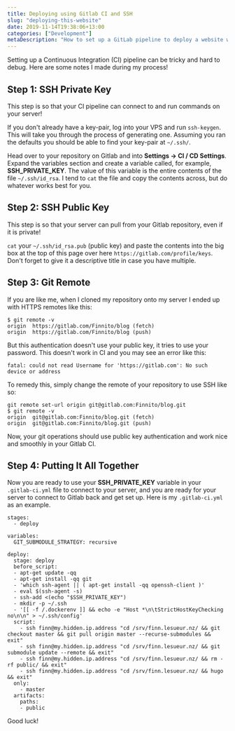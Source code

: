 ```yaml
---
title: Deploying using Gitlab CI and SSH
slug: "deploying-this-website"
date: 2019-11-14T19:38:06+13:00
categories: ["Development"]
metaDescription: "How to set up a GitLab pipeline to deploy a website with Hugo."
---
```


Setting up a Continuous Integration (CI) pipeline can be tricky and hard to debug. Here are some notes I made during my process!

## Step 1: SSH Private Key

This step is so that your CI pipeline can connect to and run commands on your server!

If you don't already have a key-pair, log into your VPS and run `ssh-keygen`. This will take you through the process of generating one.
Assuming you ran the defaults you should be able to find your key-pair at `~/.ssh/`.

Head over to your repository on Gitlab and into __Settings -> CI / CD Settings__. Expand the variables section and create a variable called, for example, __SSH_PRIVATE_KEY__. The value of this variable is the entire contents of the file `~/.ssh/id_rsa`. I tend to `cat` the file and copy the contents across, but do whatever works best for you.

## Step 2: SSH Public Key

This step is so that your server can pull from your Gitlab repository, even if it is private!

`cat` your `~/.ssh/id_rsa.pub` (public key) and paste the contents into the big box at the top of this page over here `https://gitlab.com/profile/keys`. Don't forget to give it a descriptive title in case you have multiple.

## Step 3: Git Remote

If you are like me, when I cloned my repository onto my server I ended up with HTTPS remotes like this:

```
$ git remote -v
origin  https://gitlab.com/Finnito/blog (fetch)
origin  https://gitlab.com/Finnito/blog (push)
```

But this authentication doesn't use your public key, it tries to use your password. This doesn't work in CI and you may see an error like this:

```
fatal: could not read Username for 'https://gitlab.com': No such device or address
```

To remedy this, simply change the remote of your repository to use SSH like so:

```
git remote set-url origin git@gitlab.com:Finnito/blog.git
$ git remote -v
origin  git@gitlab.com:Finnito/blog.git (fetch)
origin  git@gitlab.com:Finnito/blog.git (push)
```

Now, your git operations should use public key authentication and work nice and smoothly in your Gitlab CI.

## Step 4: Putting It All Together

Now you are ready to use your __SSH_PRIVATE_KEY__ variable in your `.gitlab-ci.yml` file to connect to your server, and you are ready for your server to connect to Gitlab back and get set up. Here is my `.gitlab-ci.yml` as an example.

```
stages:
  - deploy

variables:
  GIT_SUBMODULE_STRATEGY: recursive

deploy:
  stage: deploy
  before_script:
  - apt-get update -qq
  - apt-get install -qq git
  - 'which ssh-agent || ( apt-get install -qq openssh-client )'
  - eval $(ssh-agent -s)
  - ssh-add <(echo "$SSH_PRIVATE_KEY")
  - mkdir -p ~/.ssh
  - '[[ -f /.dockerenv ]] && echo -e "Host *\n\tStrictHostKeyChecking no\n\n" > ~/.ssh/config'
  script:
    - ssh finn@my.hidden.ip.address "cd /srv/finn.lesueur.nz/ && git checkout master && git pull origin master --recurse-submodules && exit"
    - ssh finn@my.hidden.ip.address "cd /srv/finn.lesueur.nz/ && git submodule update --remote && exit"
    - ssh finn@my.hidden.ip.address "cd /srv/finn.lesueur.nz/ && rm -rf public/ && exit"
    - ssh finn@my.hidden.ip.address "cd /srv/finn.lesueur.nz/ && hugo && exit"
  only:
    - master
  artifacts:
    paths:
    - public
```

Good luck!

